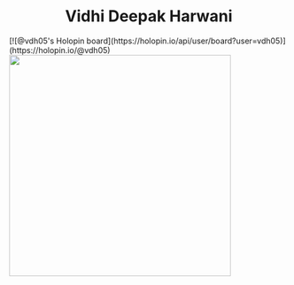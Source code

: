 <h1 align="center">Vidhi Deepak Harwani</h1>
[![@vdh05's Holopin board](https://holopin.io/api/user/board?user=vdh05)](https://holopin.io/@vdh05)
<img src="https://github-readme-stats.vercel.app/api?username=vdh05&show_icons=true&theme=ADD_THEME_HERE" width="400">
